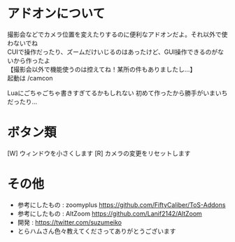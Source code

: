 # アドオンについて
撮影会などでカメラ位置を変えたりするのに便利なアドオンだよ。それ以外で使わないでね  
CUIで操作だったり、ズームだけいじるのはあったけど、GUI操作できるのがないから作ったよ  
【撮影会以外で機能使うのは控えてね！某所の件もありましたし…】  
起動は /camcon

Luaにごちゃごちゃ書きすぎてるかもしれない
初めて作ったから勝手がいまいちだったり…

# ボタン類
[W] ウィンドウを小さくします 
[R] カメラの変更をリセットします 

# その他
- 参考にしたもの : zoomyplus <https://github.com/FiftyCaliber/ToS-Addons>
- 参考にしたもの : AltZoom <https://github.com/Lanif2142/AltZoom>
- 開発 : <https://twitter.com/suzumeiko>
- とらハムさん色々教えてくださってありがとうございます
